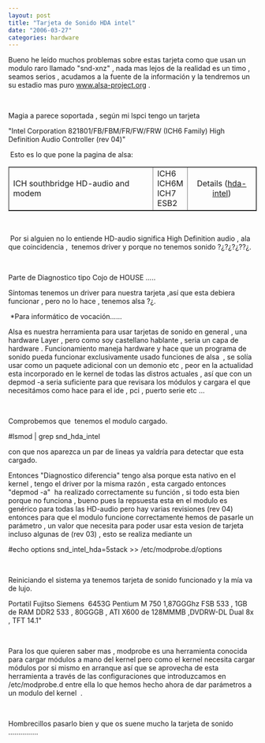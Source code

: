 ```yaml
---
layout: post
title: "Tarjeta de Sonido HDA intel"
date: "2006-03-27"
categories: hardware
---
```


Bueno he leído muchos problemas sobre estas tarjeta como que usan un modulo raro llamado "snd-xnz" , nada mas lejos de la realidad es un timo , seamos serios , acudamos a la fuente de la información y la tendremos un su estadio mas puro www.alsa-project.org .

 

Magia a parece soportada , según mi lspci tengo un tarjeta

"Intel Corporation 821801/FB/FBM/FR/FW/FRW (ICH6 Family) High Definition Audio Controller (rev 04)"

 Esto es lo que pone la pagina de alsa:

<table border="1" cellpadding="2" cellspacing="3" width="100%"><colgroup><col width="150*"> <col width="34*"> <col width="72*"></colgroup><tbody><tr><td width="59%">ICH southbridge HD-audio and modem</td><td width="13%">ICH6 ICH6M ICH7 ESB2</td><td width="28%"><p align="center">Details (<a href="https://www.alsa-project.org/alsa-doc/doc-php/template.php?company=Intel&amp;card=ICH+southbridge+HD-audio+and+modem.&amp;chip=ICH6%2C+ICH6M%2C+ICH7%2C+ESB2&amp;module=hda-intel">hda-intel</a>)</p></td></tr></tbody></table>

 

 Por si alguien no lo entiende HD-audio significa High Definition audio , ala que coincidencia ,  tenemos driver y porque no tenemos sonido ?¿?¿?¿??¿.

 

Parte de Diagnostico tipo Cojo de HOUSE .....

Síntomas tenemos un driver para nuestra tarjeta ,así que esta debiera funcionar , pero no lo hace , tenemos alsa ?¿.

 \*Para informático de vocación...... 

Alsa es nuestra herramienta para usar tarjetas de sonido en general , una hardware Layer , pero como soy castellano hablante , seria un capa de hardware . Funcionamiento maneja hardware y hace que un programa de sonido pueda funcionar exclusivamente usado funciones de alsa  , se solía usar como un paquete adicional con un demonio etc , peor en la actualidad esta incorporado en le kernel de todas las distros actuales , así que con un depmod -a seria suficiente para que revisara los módulos y cargara el que necesitámos como hace para el ide , pci , puerto serie etc ...

 

Comprobemos que  tenemos el modulo cargado.

#lsmod | grep snd\_hda\_intel

con que nos aparezca un par de lineas ya valdría para detectar que esta cargado.

Entonces "Diagnostico diferencia" tengo alsa porque esta nativo en el kernel , tengo el driver por la misma razón , esta cargado entonces "depmod -a"  ha realizado correctamente su función , si todo esta bien porque no funciona , bueno pues la repsuesta esta en el modulo es genérico para todas las HD-audio pero hay varias revisiones (rev 04)  entonces para que el modulo funcione correctamente hemos de pasarle un parámetro , un valor que necesita para poder usar esta vesion de tarjeta incluso algunas de (rev 03) , esto se realiza mediante un

#echo options snd\_intel\_hda=5stack >> /etc/modprobe.d/options

 

Reiniciando el sistema ya tenemos tarjeta de sonido funcionado y la mía va de lujo.

Portatil Fujitso Siemens  6453G Pentium M 750 1,87GGGhz FSB 533 , 1GB de RAM DDR2 533 , 80GGGB , ATI X600 de 128MMMB ,DVDRW-DL Dual 8x , TFT 14.1"  

 

Para los que quieren saber mas , modprobe es una herramienta conocida para cargar módulos a mano del kernel pero como el kernel necesita cargar módulos por si mismo en arranque así que se aprovecha de esta herramienta a través de las configuraciones que introduzcamos en /etc/modprobe.d entre ella lo que hemos hecho ahora de dar parámetros a un modulo del kernel  .

 

Hombrecillos pasarlo bien y que os suene mucho la tarjeta de sonido ...............
